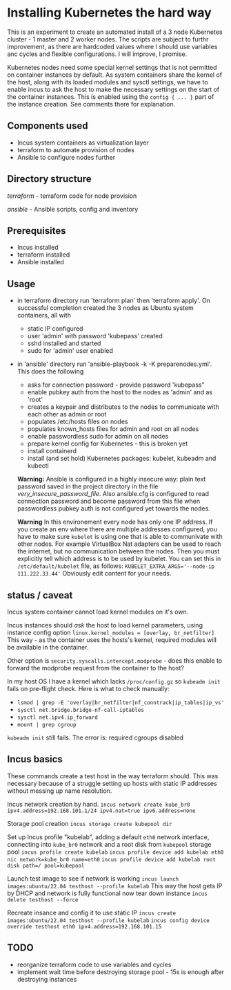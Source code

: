 # Installing Kubernetes the hard way
This is an experiment to create an automated install of a 3 node Kubernetes cluster - 1 master and 2 worker nodes.
The scripts are subject to furthr improvement, as there are hardcoded values where I should use variables anc cycles and flexible configurations. I will improve, I promise.

Kubernetes nodes need some special kernel settings that is not permitted on container instances by default. As system containers share the kernel of the host, along with its loaded modules and sysctl settings, we have to enable incus to ask the host to make the necessary settings on the start of the container instances. This is enabled using the `config { ... }` part of the instance creation. See comments there for explanation.

## Components used

* Incus system containers as virtualization layer
* terraform to automate provision of nodes
* Ansible to configure nodes further

## Directory structure

*terraform* - terraform code for node provision

*ansible* - Ansible scripts, config and inventory

## Prerequisites

* Incus installed
* terraform installed
* Ansible installed

## Usage

* in terraform directory run 'terraform plan' then 'terraform apply'. On successful completion created the 3 nodes as Ubuntu system containers, all with
  *  static IP configured
  *  user 'admin' with password 'kubepass' created
  *  sshd installed and started
  *  sudo for 'admin' user enabled
 
* in 'ansible' directory run 'ansible-playbook -k -K preparenodes.yml'. This does the following
   * asks for connection password - provide password 'kubepass"
   * enable pubkey auth from the host to the nodes as 'admin' and as 'root'
   * creates a keypair and distributes to the nodes to communicate with each other as admin or root
   * populates /etc/hosts files on nodes
   * populates known_hosts files for admin and root on all nodes
   * enable passwordless sudo for admin on all nodes
   * prepare kernel config for Kubernetes - this is broken yet
   * install containerd
   * install (and set hold) Kubernetes packages: kubelet, kubeadm and kubectl

   **Warning:** Ansible is configured in a highly insecure way: plain text password saved in the project directory in the file *very_insecure_password_file*. Also ansible.cfg is configured to read connection password and become password from this file when passwordless pubkey auth is not configured yet towards the nodes.

   **Warning** In this environement every node has only one IP address. If you create an env where there are multiple addresses configured, you have to make sure `kubelet` is using one that is able to communivate with other nodes. For example VirtualBox Nat adapters can be used to reach the internet, but no communication between the nodes. Then you must explicitly tell which address is to be used by kubelet. You can set this in `/etc/default/kubelet` file, as follows:
   `KUBELET_EXTRA_ARGS='--node-ip 111.222.33.44'`
   Obviously edit content for your needs.

 ## status /  caveat

Incus system container cannot load kernel modules on it's own.
 
Incus instances should *ask* the host to load kernel parameters, using instance config option `linux.kernel_modules = [overlay, br_netfilter]` This way - as the container uses the hosts's kernel, required modules will be available in the container.

Other option is `security.syscalls.intercept.modprobe` - does this enable to forward the modprobe request from the container to the host?

In my host OS I have a kernel which lacks `/proc/config.gz` so `kubeadm init` fails on pre-flight check. Here is what to check manually:
* `lsmod | grep -E 'overlay|br_netfilter|nf_conntrack|ip_tables|ip_vs'`
* `sysctl net.bridge.bridge-nf-call-iptables`
* `sysctl net.ipv4.ip_forward`
* `mount | grep cgroup`

`kubeadm init` still fails. The error is: required cgroups disabled




## Incus basics

These commands create a test host in the way terraform should. This was necessary because of a struggle setting up hosts with static IP addresses without messing up name resolution.

Incus network creation by hand.
`incus network create kube_br0 ipv4.address=192.168.101.1/24 ipv4.nat=true ipv6.address=none`

Storage pool creation
`incus storage create kubepool dir`

Set up Incus profile "kubelab", adding a default `eth0` network interface, connecting into `kube_br0` network and a root disk from `kubepool` storage pool
`incus profile create kubelab`
`incus profile device add kubelab eth0 nic network=kube_br0 name=eth0`
`incus profile device add kubelab root disk path=/ pool=kubepool`

Launch test image to see if network is working
`incus launch images:ubuntu/22.04 testhost --profile kubelab`
This way the host gets IP by DHCP and network is fully functional
now tear down instance
`incus delete testhost --force`

Recreate insance and config it to use static IP
`incus create images:ubuntu/22.04 testhost --profile kubelab`
`incus config device override testhost eth0 ipv4.address=192.168.101.15`


## TODO

* reorganize terraform code to use variables and cycles
* implement wait time before destroying storage pool - 15s is enough after destroying instances